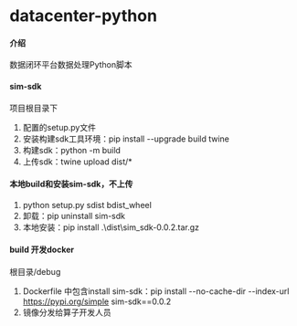 # datacenter-python

#### 介绍
数据闭环平台数据处理Python脚本


#### sim-sdk
项目根目录下
1. 配置的setup.py文件
2. 安装构建sdk工具环境：pip install --upgrade build twine  
3. 构建sdk：python -m build 
4. 上传sdk：twine upload dist/*

#### 本地build和安装sim-sdk，不上传
1. python setup.py sdist bdist_wheel
2. 卸载：pip uninstall sim-sdk
3. 本地安装：pip install .\dist\sim_sdk-0.0.2.tar.gz

#### build 开发docker 
根目录/debug
1. Dockerfile 中包含install sim-sdk：pip install --no-cache-dir --index-url https://pypi.org/simple sim-sdk==0.0.2
2. 镜像分发给算子开发人员


